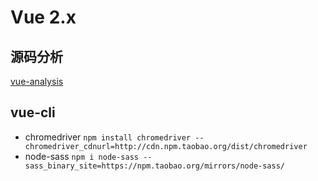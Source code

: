 # Vue 2.x

## 源码分析

[vue-analysis](https://ustbhuangyi.github.io/vue-analysis/)

## vue-cli

- chromedriver `npm install chromedriver --chromedriver_cdnurl=http://cdn.npm.taobao.org/dist/chromedriver`
- node-sass `npm i node-sass --sass_binary_site=https://npm.taobao.org/mirrors/node-sass/`
